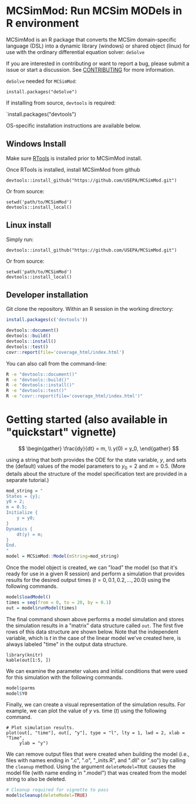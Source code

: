 # MCSimMod: Run MCSim MODels in R environment

MCSimMod is an R package that converts the MCSim domain-specific language (DSL) into a dynamic library (windows) or shared object (linux) for use with the ordinary differential equation solver: `deSolve`

If you are interested in contributing or want to report a bug, please submit a issue or start a discussion. See [CONTRIBUTING](CONTRIBUTING.md) for more information. 

`deSolve` needed for `MCSimMod`:

`install.packages("deSolve")`

If installing from source, `devtools` is required:

`install.packages("devtools")

OS-specific installation instructions are available below.

## Windows Install
Make sure [RTools](https://cran.r-project.org/bin/windows/Rtools/) is installed prior to MCSimMod install.

Once RTools is installed, install MCSimMod from github

`devtools::install_github("https://github.com/USEPA/MCSimMod.git")`

Or from source:

```
setwd('path/to/MCSimMod')
devtools::install_local()
```

## Linux install
Simply run:

`devtools::install_github("https://github.com/USEPA/MCSimMod.git")`

Or from source:

```
setwd('path/to/MCSimMod')
devtools::install_local()
```

## Developer installation

Git clone the repository. Within an R session in the working directory:

```R
install.packages(c('devtools'))

devtools::document()
devtools::build()
devtools::install()
devtools::test()
covr::report(file='coverage_html/index.html')
```

You can also call from the command-line:

```bash
R -e "devtools::document()"
R -e "devtools::build()"
R -e "devtools::install()"
R -e "devtools::test()"
R -e "covr::report(file='coverage_html/index.html')"
```

# Getting started (also available in "quickstart" vignette)

$$
\begin{gather}
  \frac{dy}{dt} = m, \\
  y(0) = y_0,
\end{gather}
$$


using a string that both provides the ODE for the state variable, $y$, and sets the (default) values of the model parameters to $y_0 = 2$ and $m = 0.5$. (More details about the structure of the model specification text are provided in a separate tutorial.)
```r
mod_string = "
States = {y};
y0 = 2;
m = 0.5;
Initialize {
    y = y0;
}
Dynamics {
    dt(y) = m;
}
End.
"
model = MCSimMod::Model(mString=mod_string)
```

Once the model object is created, we can "load" the model (so that it's ready for use in a given R session) and perform a simulation that provides results for the desired output times ($t = 0, 0.1, 0.2, \ldots, 20.0$) using the following commands.
```r
model$loadModel()
times = seq(from = 0, to = 20, by = 0.1)
out = model$runModel(times)
```

The final command shown above performs a model simulation and stores the simulation results in a "matrix" data structure called `out`. The first five rows of this data structure are shown below. Note that the independent variable, which is $t$ in the case of the linear model we've created here, is always labeled "time" in the output data structure.
```{r, echo=FALSE, results='asis'}
library(knitr)
kable(out[1:5, ])
```

We can examine the parameter values and initial conditions that were used for this simulation with the following commands.
```r
model$parms
model$Y0
```

Finally, we can create a visual representation of the simulation results. For example, we can plot the value of $y$ vs. time ($t$) using the following command.
```{r, fig.dim=c(6, 4), fig.align='center'}
# Plot simulation results.
plot(out[, "time"], out[, "y"], type = "l", lty = 1, lwd = 2, xlab = "Time",
     ylab = "y")
```

We can remove output files that were created when building the model (i.e., files with names ending in ".c", ".o", "_inits.R", and ".dll" or ".so") by calling the `cleanup` method. Using the argument `deleteModel=TRUE` causes the model file (with name ending in ".model") that was created from the model string to also be deleted.

```r
# Cleanup required for vignette to pass
model$cleanup(deleteModel=TRUE)
```
